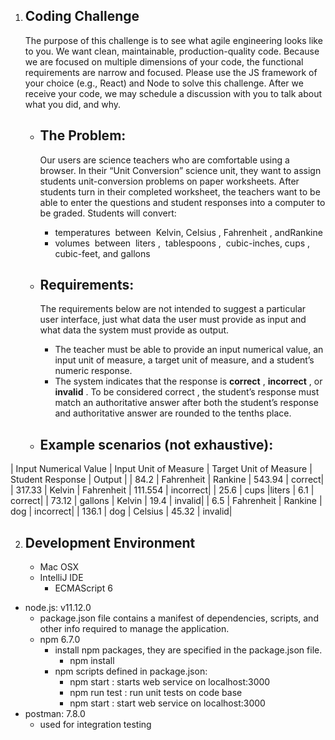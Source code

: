         
1. ## Coding Challenge ##
   The purpose of this challenge is to see what agile engineering looks like to you. We want clean,
   maintainable, production-quality code. ​ Because we are focused on multiple dimensions of your
   code, the functional requirements are narrow and focused.
   Please use the JS framework of your choice (e.g., React) and Node to solve this challenge.
   After we receive your code, we may schedule a discussion with you to talk about what you did, and why.

    * ## The Problem: ##

      Our users are science teachers who are comfortable using a browser. In their “Unit Conversion”
      science unit, they want to assign students unit-conversion problems on paper worksheets. After
      students turn in their completed worksheet, the teachers want to be able to enter the questions and
      student responses into a computer to be graded. Students will convert:
        * temperatures ​ between ​ Kelvin, Celsius ​,​ Fahrenheit ​, and​ Rankine
        * volumes ​ between ​ liters ​, ​ tablespoons ​, ​ cubic-inches, cups ​,​ cubic-feet, ​and​ gallons

    * ## Requirements: ##

      The requirements below are not intended to suggest a particular user interface, just what data the user
      must provide as input and what data the system must provide as output.

       * The teacher must be able to provide an input numerical value, an input unit of measure, a target
          unit of measure, and a student’s numeric response.
        * The system indicates that the response is  **correct** ,  **incorrect** , or  **invalid** . To be
          considered correct , the student’s response must match an authoritative answer after both the
          student’s response and authoritative answer are rounded to the tenths place.
          
    * ## Example scenarios (not exhaustive): ##
    
| Input Numerical Value | Input Unit of Measure | Target Unit of Measure | Student Response | Output |
| 84.2 | Fahrenheit | Rankine | 543.94 | correct|
| 317.33 | Kelvin | Fahrenheit | 111.554 | incorrect|
| 25.6 | cups |liters | 6.1 | correct|
| 73.12 | gallons | Kelvin | 19.4 | invalid|
| 6.5 | Fahrenheit | Rankine | dog | incorrect|
| 136.1 | dog | Celsius | 45.32 | invalid|
      
 2. ## Development Environment ##
    * Mac OSX
    * IntelliJ IDE
       * ECMAScript 6
   * node.js: v11.12.0
       * package.json file contains a manifest of dependencies,
          scripts, and other info required to manage the application.
       * npm 6.7.0
          * install npm packages, they are specified in the package.json file.
             * npm install
          * npm scripts defined in package.json:
             * npm start : starts web service on localhost:3000  
             * npm run test : run unit tests on code base
             * npm start : start web service on localhost:3000
   * postman: 7.8.0
     * used for integration testing






        
